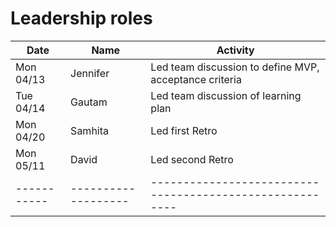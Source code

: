 # Leadership roles

| Date      | Name              | Activity                                               |
|-----------|-------------------|--------------------------------------------------------|
| Mon 04/13 | Jennifer          | Led team discussion to define MVP, acceptance criteria | 
| Tue 04/14 | Gautam            | Led team discussion of learning plan                   | 
| Mon 04/20 | Samhita           | Led first Retro   
| Mon 05/11 | David             | Led second Retro
|-----------|-------------------|--------------------------------------------------------|
